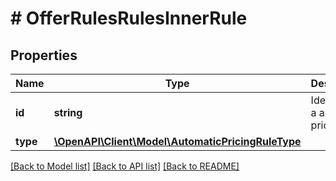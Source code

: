 # # OfferRulesRulesInnerRule

## Properties

Name | Type | Description | Notes
------------ | ------------- | ------------- | -------------
**id** | **string** | Identifier of a automatic pricing rule. |
**type** | [**\OpenAPI\Client\Model\AutomaticPricingRuleType**](AutomaticPricingRuleType.md) |  |

[[Back to Model list]](../../README.md#models) [[Back to API list]](../../README.md#endpoints) [[Back to README]](../../README.md)
